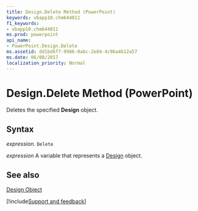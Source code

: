 ```yaml
---
title: Design.Delete Method (PowerPoint)
keywords: vbapp10.chm644011
f1_keywords:
- vbapp10.chm644011
ms.prod: powerpoint
api_name:
- PowerPoint.Design.Delete
ms.assetid: dd1bd6f7-9986-0abc-2e84-4c9ba4b12a57
ms.date: 06/08/2017
localization_priority: Normal
---
```



# Design.Delete Method (PowerPoint)

Deletes the specified  **Design** object.


## Syntax

 _expression_. `Delete`

_expression_ A variable that represents a [Design](./PowerPoint.Design.md) object.


## See also


[Design Object](PowerPoint.Design.md)

[!include[Support and feedback](~/includes/feedback-boilerplate.md)]